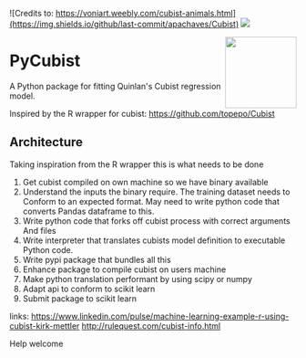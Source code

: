 ![Credits to: https://voniart.weebly.com/cubist-animals.html](https://img.shields.io/github/last-commit/apachaves/Cubist)
![](https://img.shields.io/github/languages/code-size/apachaves/Cubist)

<img src='https://voniart.weebly.com/uploads/1/2/3/9/12399176/7832674_orig.jpg' width=125 height=125 align="right">

# PyCubist

A Python package for fitting Quinlan's Cubist regression model.

Inspired by the R wrapper for cubist: https://github.com/topepo/Cubist

## Architecture
Taking inspiration from the R wrapper this is what needs to be done
1. Get cubist compiled on own machine so we have binary available
1. Understand the inputs the binary require. The training dataset needs to
Conform to an expected format. May need to write python code that converts
Pandas dataframe to this.
1. Write python code that forks off cubist process with correct arguments
And files
1. Write interpreter that translates cubists model definition to executable
Python code.
1. Write pypi package that bundles all this
1. Enhance package to compile cubist on users machine
1. Make python translation performant by using scipy or numpy
1. Adapt api to conform to scikit learn
1. Submit package to scikit learn 

links:
https://www.linkedin.com/pulse/machine-learning-example-r-using-cubist-kirk-mettler
http://rulequest.com/cubist-info.html

Help welcome
